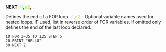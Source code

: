 **NEXT <span style="color:#AAFFAA;">*v1*</span>,<span style="color:#AAFF00;">*v2*</span>,<span style="color:#AAFF55;">*...*</span>**

Defines the end of a FOR loop <span style="color:#AAFFAA;">*v1*</span>,<span style="color:#AAFF00;">*v2*</span> - Optional variable names used for nested loops.  IF used, list in reverse order of FOR variables.  If omitted only defines the end of the last loop declared.

```ecb2
10 FOR Z=35 TO 125 STEP 5
20 PRINT "HELLO"
30 NEXT Z
```

